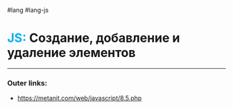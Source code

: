 #lang #lang-js
# <font color="#00b0f0">JS:</font> Создание, добавление и удаление элементов
---
### Outer links:
- https://metanit.com/web/javascript/8.5.php